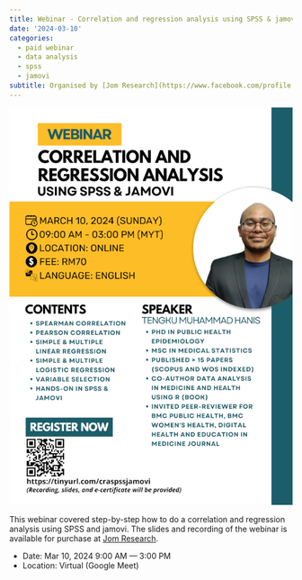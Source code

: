 ```yaml
---
title: Webinar - Correlation and regression analysis using SPSS & jamovi
date: '2024-03-10'
categories: 
  - paid webinar
  - data analysis
  - spss
  - jamovi
subtitle: Organised by [Jom Research](https://www.facebook.com/profile.php?id=100095502845075)
---
```


![](featured.png.png)

This webinar covered step-by-step how to do a correlation and regression analysis using SPSS and jamovi. The slides and recording of the webinar is available for purchase at [Jom Research](https://docs.google.com/presentation/d/e/2PACX-1vQDF13uTluqPsmTKJEtpRXz2k6REfWApXllmqR6hRouA8GDH6EJgFew1liP7Q2lUeMN_IOMU0CXZ3FA/pub?start=false&loop=false&delayms=3000&fbclid=IwZXh0bgNhZW0CMTAAAR03m6xQOpINtpXgMU8wRzYSRBEGcP3lgdqG7ez-OlDeac616GEH6nV6iVc_aem_QZWpvfqNmF4dzUD2r0-6PA&slide=id.g3301cdfe24b_0_6).

-   Date: Mar 10, 2024 9:00 AM — 3:00 PM
-   Location: Virtual (Google Meet)
